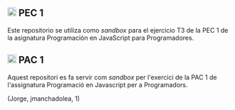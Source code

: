 ## <img class="flag-img" width="20px" height="auto" src="https://flagicons.lipis.dev/flags/4x3/es.svg" alt="Flag of Spain"> PEC 1

Este repositorio se utiliza como _sandbox_ para el ejercicio T3 de la PEC 1 de la asignatura Programación en JavaScript para Programadores.

## <img class="flag-img" width="20px" height="auto" src="https://flagicons.lipis.dev/flags/4x3/es-ct.svg" alt="Flag of Catalonia"> PAC 1

Aquest repositori es fa servir com _sandbox_ per l'exercici de la PAC 1 de l'assignatura Programació en Javascript per a Programadors.

(Jorge, jmanchadolea, 1)
